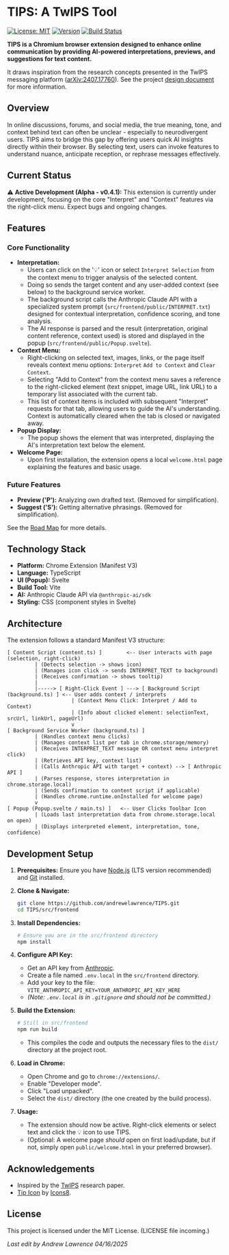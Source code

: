 # TIPS: A TwIPS Tool

[![License: MIT](https://img.shields.io/badge/License-MIT-yellow.svg)](https://opensource.org/licenses/MIT)
[![Version](https://img.shields.io/badge/version-0.4.1-blue)]() 
[![Build Status](https://img.shields.io/badge/build-passing-brightgreen)]()

**TIPS is a Chromium browser extension designed to enhance online communication by providing AI-powered interpretations, previews, and suggestions for text content.**

It draws inspiration from the research concepts presented in the TwIPS messaging platform ([arXiv:2407.17760](https://arxiv.org/pdf/2407.17760)).
See the project [design document](https://docs.google.com/document/d/1nshcoPpixGUOw4tU8csQm7JQtdqcUCGqiwjO3W1fTMw/edit?usp=sharing) for more information.

## Overview

In online discussions, forums, and social media, the true meaning, tone, and context behind text can often be unclear - especially to neurodivergent users. TIPS aims to bridge this gap by offering users quick AI insights directly within their browser. By selecting text, users can invoke features to understand nuance, anticipate reception, or rephrase messages effectively.

## Current Status

⚠️ **Active Development (Alpha - v0.4.1):** This extension is currently under development, focusing on the core "Interpret" and "Context" features via the right-click menu. Expect bugs and ongoing changes.

## Features

### Core Functionality

*   **Interpretation:**
    *   Users can click on the '💡' icon or select `Interpret Selection` from the context menu to trigger analysis of the selected content.
    *   Doing so sends the target content and any user-added context (see below) to the background service worker.
    *   The background script calls the Anthropic Claude API with a specialized system prompt (`src/frontend/public/INTERPRET.txt`) designed for contextual interpretation, confidence scoring, and tone analysis.
    *   The AI response is parsed and the result (interpretation, original content reference, context used) is stored and displayed in the popup (`src/frontend/public/Popup.svelte`).
*   **Context Menu:**
    *   Right-clicking on selected text, images, links, or the page itself reveals context menu options: `Interpret` `Add to Context` and `Clear Context`.
    *   Selecting "Add to Context" from the context menu saves a reference to the right-clicked element (text snippet, image URL, link URL) to a temporary list associated with the current tab.
    *   This list of context items is included with subsequent "Interpret" requests for that tab, allowing users to guide the AI's understanding. Context is automatically cleared when the tab is closed or navigated away.
*   **Popup Display:**
    *   The popup shows the element that was interpreted, displaying the AI's interpretation text below the element.
*   **Welcome Page:**
    *   Upon first installation, the extension opens a local `welcome.html` page explaining the features and basic usage.

### Future Features

*   **Preview ('P'):** Analyzing own drafted text. (Removed for simplification).
*   **Suggest ('S'):** Getting alternative phrasings. (Removed for simplification).

See the [Road Map](ROADMAP.md) for more details.

## Technology Stack

*   **Platform:** Chrome Extension (Manifest V3)
*   **Language:** TypeScript
*   **UI (Popup):** Svelte
*   **Build Tool:** Vite
*   **AI:** Anthropic Claude API via `@anthropic-ai/sdk`
*   **Styling:** CSS (component styles in Svelte)

## Architecture

The extension follows a standard Manifest V3 structure:

```
[ Content Script (content.ts) ]        <-- User interacts with page (selection, right-click)
         | (Detects selection -> shows icon)
         | (Manages icon click -> sends INTERPRET_TEXT to background)
         | (Receives confirmation -> shows tooltip)
         |
         |-----> [ Right-Click Event ] ---> [ Background Script (background.ts) ] <-- User adds context / interprets
                     | (Context Menu Click: Interpret / Add to Context)
                     | (Info about clicked element: selectionText, srcUrl, linkUrl, pageUrl)
                     v
[ Background Service Worker (background.ts) ]
         | (Handles context menu clicks)
         | (Manages context list per tab in chrome.storage/memory)
         | (Receives INTERPRET_TEXT message OR context menu interpret click)
         | (Retrieves API key, context list)
         | (Calls Anthropic API with target + context) --> [ Anthropic API ]
         | (Parses response, stores interpretation in chrome.storage.local)
         | (Sends confirmation to content script if applicable)
         | (Handles chrome.runtime.onInstalled for welcome page)
         v
[ Popup (Popup.svelte / main.ts) ]   <-- User Clicks Toolbar Icon
         | (Loads last interpretation data from chrome.storage.local on open)
         | (Displays interpreted element, interpretation, tone, confidence)
```

## Development Setup

1.  **Prerequisites:** Ensure you have [Node.js](https://nodejs.org/) (LTS version recommended) and [Git](https://git-scm.com/) installed.

2.  **Clone & Navigate:**
    ```bash
    git clone https://github.com/andrewelawrence/TIPS.git
    cd TIPS/src/frontend
    ```

3.  **Install Dependencies:**
    ```bash
    # Ensure you are in the src/frontend directory
    npm install
    ```

4.  **Configure API Key:**
    *   Get an API key from [Anthropic](https://console.anthropic.com/).
    *   Create a file named `.env.local` in the `src/frontend` directory.
    *   Add your key to the file: `VITE_ANTHROPIC_API_KEY=YOUR_ANTHROPIC_API_KEY_HERE`
    *   *(Note: `.env.local` is in `.gitignore` and should not be committed.)*

5.  **Build the Extension:**
    ```bash
    # Still in src/frontend
    npm run build
    ```
    *   This compiles the code and outputs the necessary files to the `dist/` directory at the project root.

6.  **Load in Chrome:**
    *   Open Chrome and go to `chrome://extensions/`.
    *   Enable "Developer mode".
    *   Click "Load unpacked".
    *   Select the `dist/` directory (the one created by the build process).

7.  **Usage:**
    *   The extension should now be active. Right-click elements or select text and click the 💡 icon to use TIPS.
    *   (Optional: A welcome page _should_ open on first load/update, but if not, simply open `public/welcome.html` in your preferred browser).

## Acknowledgements

*   Inspired by the [TwIPS](https://arxiv.org/pdf/2407.17760) research paper.
*   [Tip Icon](https://icons8.com/icon/12244/idea) by [Icons8](https://icons8.com).

## License

This project is licensed under the MIT License. (LICENSE file incoming.)

_Last edit by Andrew Lawrence 04/16/2025_